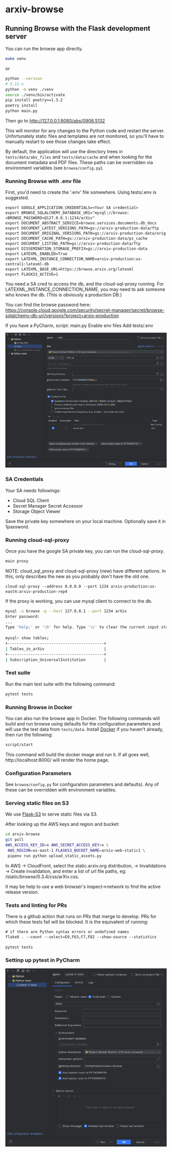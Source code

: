 # arxiv-browse

## Running Browse with the Flask development server

You can run the browse app directly.

```bash
make venv
````

or 

```bash
python --version
# 3.11.x
python -m venv ./venv
source ./venv/bin/activate
pip install poetry==1.3.2
poetry install
python main.py
```
Then go to http://127.0.0.1:8080/abs/0906.5132

This will monitor for any changes to the Python code and restart the server.
Unfortunately static files and templates are not monitored, so you'll have to
manually restart to see those changes take effect.

By default, the application will use the directory trees in
`tests/data/abs_files` and `tests/data/cache` and when looking for the document
metadata and PDF files. These paths can be overridden via environment variables
(see `browse/config.py`).

### Running Browse with .env file

First, you'd need to create the '.env' file somewhere. Using tests/.env is suggested.

    export GOOGLE_APPLICATION_CREDENTIALS=<Your SA credential>
    export BROWSE_SQLALCHEMY_DATABASE_URI="mysql://browse:<BROWSE_PASSWORD>@127.0.0.1:1234/arXiv"
    export DOCUMENT_ABSTRACT_SERVICE=browse.services.documents.db_docs
    export DOCUMENT_LATEST_VERSIONS_PATH=gs://arxiv-production-data/ftp
    export DOCUMENT_ORIGINAL_VERSIONS_PATH=gs://arxiv-production-data/orig
    export DOCUMENT_CACHE_PATH=gs://arxiv-production-data/ps_cache
    export DOCUMENT_LISTING_PATH=gs://arxiv-production-data/ftp
    export DISSEMINATION_STORAGE_PREFIX=gs://arxiv-production-data
    export LATEXML_ENABLED=True
    export LATEXML_INSTANCE_CONNECTION_NAME=arxiv-production:us-central1:latexml-db
    export LATEXML_BASE_URL=https://browse.arxiv.org/latexml
    export FLASKS3_ACTIVE=1

You need a SA cred to access the db, and the cloud-sql-proxy running.
For LATEXML_INSTANCE_CONNECTION_NAME, you may need to ask someone who knows the db.
(This is obviously a production DB.)

You can find the browse password here:
https://console.cloud.google.com/security/secret-manager/secret/browse-sqlalchemy-db-uri/versions?project=arxiv-production

If you have a PyCharm,
script: main.py
Enable env files
   Add tests/.env

![docs/development/pycharm-run-setting.png](docs/development/pycharm-run-setting.png)

### SA Credentials

Your SA needs followings:

* Cloud SQL Client
* Secret Manager Secret Accessor
* Storage Object Viewer

Save the private key somewhere on your local machine. Optionally save it in 1password.

### Running cloud-sql-proxy

Once you have the google SA private key, you can run the cloud-sql-proxy.

```bash
main proxy
``` 

NOTE: cloud_sql_proxy and cloud-sql-proxy (new) have different options.
In this, only describes the new as you probably don't have the old one.

	cloud-sql-proxy --address 0.0.0.0 --port 1234 arxiv-production:us-east4:arxiv-production-rep4

If the proxy is working, you can use mysql client to connect to the db.

```bash
mysql -u browse -p --host 127.0.0.1 --port 1234 arXiv
Enter password: 
...
Type 'help;' or '\h' for help. Type '\c' to clear the current input statement.

mysql> show tables;
+------------------------------------------+
| Tables_in_arXiv                          |
+------------------------------------------+
| Subscription_UniversalInstitution        |
````

### Test suite

Run the main test suite with the following command:

```bash
pytest tests
```

### Running Browse in Docker
You can also run the browse app in Docker. The following commands will build and
run browse using defaults for the configuration parameters and will use the test
data from `tests/data`. Install [Docker](https://docs.docker.com/get-docker/) if
you haven't already, then run the following:

```bash
script/start
```

This command will build the docker image and run it. If all goes well,
http://localhost:8000/ will render the home page.

### Configuration Parameters

See `browse/config.py` for configuration parameters and defaults). Any of these
can be overridden with environment variables.

### Serving static files on S3

We use [Flask-S3](https://flask-s3.readthedocs.io/en/latest/) to serve static
files via S3.

After looking up the AWS keys and region and bucket:
```bash
cd arxiv-browse
git pull
AWS_ACCESS_KEY_ID=x AWS_SECRET_ACCESS_KEY=x \
 AWS_REGION=us-east-1 FLASKS3_BUCKET_NAME=arxiv-web-static1 \
 pipenv run python upload_static_assets.py
```

In AWS -> CloudFront, select the static.arxiv.org distribution, -> Invalidations -> Create invalidation,
and enter a list of url file paths, eg: /static/browse/0.3.4/css/arXiv.css.

It may be help to use a web browser's inspect->network to find the active release version.

### Tests and linting for PRs
There is a github action that runs on PRs that merge to develop. PRs for which
these tests fail will be blocked. It is the equivalent of running:

```
# if there are Python syntax errors or undefined names
flake8 . --count --select=E9,F63,F7,F82 --show-source --statistics

pytest tests
```

### Settinp up pytest in PyCharm

![docs/development/pycharm-run-setting.png](docs/development/pycharm-pytest.png)



